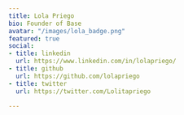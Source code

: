 ```yaml
---
title: Lola Priego
bio: Founder of Base
avatar: "/images/lola_badge.png"
featured: true
social:
- title: linkedin
  url: https://www.linkedin.com/in/lolapriego/
- title: github
  url: https://github.com/lolapriego
- title: twitter
  url: https://twitter.com/Lolitapriego

---
```

